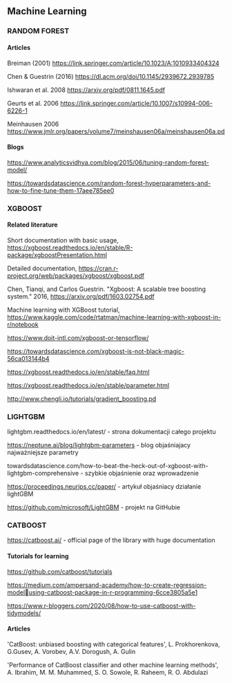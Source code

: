 ## Machine Learning 

### RANDOM FOREST

#### Articles

Breiman (2001) https://link.springer.com/article/10.1023/A:1010933404324

Chen & Guestrin (2016) https://dl.acm.org/doi/10.1145/2939672.2939785

Ishwaran et al. 2008 https://arxiv.org/pdf/0811.1645.pdf

Geurts et al. 2006 https://link.springer.com/article/10.1007/s10994-006-6226-1

Meinhausen 2006 https://www.jmlr.org/papers/volume7/meinshausen06a/meinshausen06a.pd


#### Blogs

https://www.analyticsvidhya.com/blog/2015/06/tuning-random-forest-model/

https://towardsdatascience.com/random-forest-hyperparameters-and-how-to-fine-tune-them-17aee785ee0


### XGBOOST

#### Related literature

Short documentation with basic usage, https://xgboost.readthedocs.io/en/stable/R-package/xgboostPresentation.html

Detailed documentation, https://cran.r-project.org/web/packages/xgboost/xgboost.pdf

Chen, Tianqi, and Carlos Guestrin. "Xgboost: A scalable tree boosting system." 2016, https://arxiv.org/pdf/1603.02754.pdf

Machine learning with XGBoost tutorial, https://www.kaggle.com/code/rtatman/machine-learning-with-xgboost-in-r/notebook

https://www.doit-intl.com/xgboost-or-tensorflow/

https://towardsdatascience.com/xgboost-is-not-black-magic-56ca013144b4

https://xgboost.readthedocs.io/en/stable/faq.html

https://xgboost.readthedocs.io/en/stable/parameter.html

http://www.chengli.io/tutorials/gradient_boosting.pd


### LIGHTGBM

lightgbm.readthedocs.io/en/latest/ - strona dokumentacji całego projektu

https://neptune.ai/blog/lightgbm-parameters - blog objaśniajacy najważniejsze 
parametry

towardsdatascience.com/how-to-beat-the-heck-out-of-xgboost-with-lightgbm-comprehensive - szybkie objaśnienie oraz wprowadzenie 

https://proceedings.neurips.cc/paper/ - artykuł objaśniacy działanie lightGBM

https://github.com/microsoft/LightGBM - projekt na GitHubie


### CATBOOST

https://catboost.ai/ - official page of the library with huge documentation

#### Tutorials for learning

https://github.com/catboost/tutorials

https://medium.com/ampersand-academy/how-to-create-regression-modelusing-catboost-package-in-r-programming-6cce3805a5e1

https://www.r-bloggers.com/2020/08/how-to-use-catboost-with-tidymodels/

#### Articles

'CatBoost: unbiased boosting with categorical features', L. Prokhorenkova, G.Gusev, A. Vorobev, A.V. Dorogush, A. Gulin

'Performance of CatBoost classifier and other machine learning methods', A. Ibrahim, M. M. Muhammed, S. O. Sowole, R. Raheem, R. O. Abdulazi